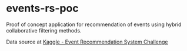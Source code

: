 events-rs-poc
=============

Proof of concept application for recommendation of events using hybrid collaborative filtering methods.

Data source at <a href="http://www.kaggle.com/c/event-recommendation-engine-challenge">Kaggle - Event Recommendation System Challenge</a>

